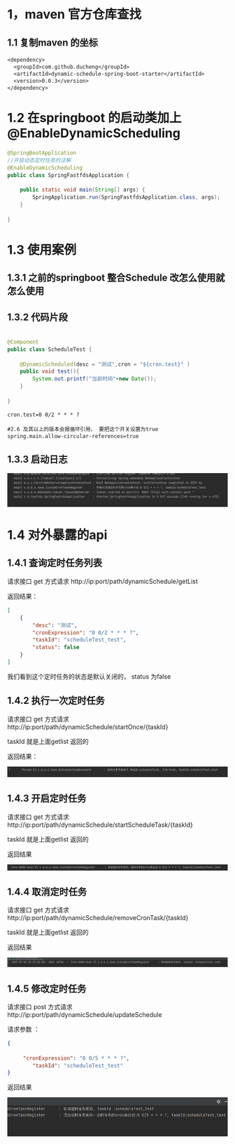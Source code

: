 # 1，maven 官方仓库查找

## 1.1 复制maven 的坐标 

```
<dependency>
  <groupId>com.github.ducheng</groupId>
  <artifactId>dynamic-schedule-spring-boot-starter</artifactId>
  <version>0.0.3</version>
</dependency>
```



# 1.2 在springboot 的启动类加上@EnableDynamicScheduling

```java
@SpringBootApplication
//开启动态定时任务的注解
@EnableDynamicScheduling
public class SpringFastfdsApplication {

	public static void main(String[] args) {
		SpringApplication.run(SpringFastfdsApplication.class, args);
	}

}
```

# 1.3  使用案例

## 1.3.1  之前的springboot 整合Schedule 改怎么使用就怎么使用

## 1.3.2 代码片段

```java

@Component
public class ScheduleTest {

    @DynamicScheduled(desc = "测试",cron = "${cron.test}" )
    public void test(){
        System.out.printf("当前时间"+new Date());
    }

}

```

```properties
cron.test=0 0/2 * * * ?

#2.6 及其以上的版本会报循环引用， 要把这个开关设置为true 
spring.main.allow-circular-references=true
```

## 1.3.3  启动日志

![1](1.png)

# 1.4 对外暴露的api 

## 1.4.1 查询定时任务列表

请求接口  get 方式请求 http://ip:port/path/dynamicSchedule/getList

返回结果：

```json
[
    {
        "desc": "测试",
        "cronExpression": "0 0/2 * * * ?",
        "taskId": "scheduleTest_test",
        "status": false
    }
]
```

我们看到这个定时任务的状态是默认关闭的， status 为false



## 1.4.2  执行一次定时任务

请求接口  get 方式请求 http://ip:port/path/dynamicSchedule/startOnce/{taskId}

taskId 就是上面getlist 返回的

返回结果：

![2](2.png)

## 1.4.3  开启定时任务

请求接口  get 方式请求 http://ip:port/path/dynamicSchedule/startScheduleTask/{taskId}

taskId 就是上面getlist 返回的

返回结果

![3](3.png)

## 1.4.4  取消定时任务

请求接口  get 方式请求 http://ip:port/path/dynamicSchedule/removeCronTask/{taskId}

taskId 就是上面getlist 返回的

返回结果

![4](4.png)



## 1.4.5  修改定时任务

请求接口  post  方式请求 http://ip:port/path/dynamicSchedule/updateSchedule

请求参数 ：

```json
{

     "cronExpression": "0 0/5 * * * ?",
        "taskId": "scheduleTest_test"
}
```

返回结果

![5](5.png)